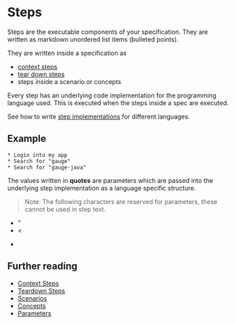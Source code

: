 # Steps

Steps are the executable components of your specification. They  are written as markdown unordered list items (bulleted points).

They are written inside a specification as
- [context steps](contexts.md)
- [tear down steps](tear_down_steps.md)
- steps inside a scenario or concepts

Every step has an underlying code implementation for the programming language used. This is executed when the steps inside a spec are executed.

See how to write [step implementations](../language_features/step_implementations.md) for different languages.

## Example

```
* Login into my app
* Search for "gauge"
* Search for "gauge-java"
```

The values written in __quotes__ are parameters which are passed into the underlying step implementation as a language specific structure.

> Note: The following characters are reserved for parameters, these cannot be used in step text.
- "
- <
- >

## Further reading
* [Context Steps](contexts.md)
* [Teardown Steps](tear_down_steps.md)
* [Scenarios](scenarios.md)
* [Concepts](concepts.md)
* [Parameters](parameters/README.md)
